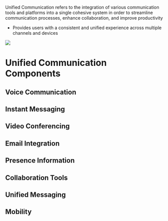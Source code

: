 Unified Communication refers to the integration of various communication tools and platforms into a single cohesive system in order to streamline communication processes, enhance collaboration, and improve productivity

* Provides users with a consistent and unified experience across multiple channels and devices

![](https://github.com/JonmarCorpuz/SecondBrain/blob/main/Assets/Whitespace.png)

# Unified Communication Components

## Voice Communication

## Instant Messaging

## Video Conferencing

## Email Integration

## Presence Information

## Collaboration Tools

## Unified Messaging

## Mobility
